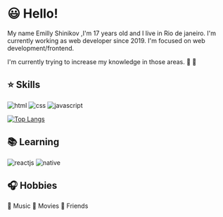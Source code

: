 # :smiley: Hello!
My name Emilly Shinikov ,I'm  17 years old and I live in Rio de janeiro. I'm currently working as web developer since 2019. I'm focused on web development/frontend.

I'm currently trying to increase my knowledge in those areas. :muscle: :pray:

## :star: Skills

![html](https://user-images.githubusercontent.com/24191107/97038492-d33e8400-1562-11eb-861b-8dc25c69bd07.png)
![css](https://user-images.githubusercontent.com/24191107/97038491-d33e8400-1562-11eb-9cb9-ffad2f0da628.png)
![javascript](https://user-images.githubusercontent.com/24191107/97038493-d3d71a80-1562-11eb-91fa-ea2e733f26d1.png)

[![Top Langs](https://github-readme-stats.vercel.app/api/top-langs/?username=jesspsilva&layout=compact)](https://github.com/jesspsilva/github-readme-stats)

## :books: Learning

![reactjs](https://user-images.githubusercontent.com/24191107/97038496-d46fb100-1562-11eb-8c7f-d4756ca4eb32.png)
![native](https://user-images.githubusercontent.com/24191107/97038495-d46fb100-1562-11eb-9de5-48c97041f2db.png)

## :headphones: Hobbies

:musical_note: Music
:movie_camera: Movies
:green_heart: Friends
